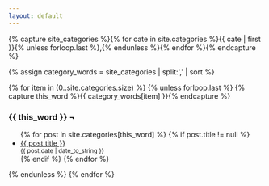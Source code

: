 ```yaml
---
layout: default
---
```



<!-- Get the tag name for every tag on the site and set them
to the `site_tags` variable. -->
{% capture site_categories %}{% for cate in site.categories %}{{ cate | first }}{% unless forloop.last %},{% endunless %}{% endfor %}{% endcapture %}

<!-- `tag_words` is a sorted array of the tag names. -->
{% assign category_words = site_categories | split:',' | sort %}

<!-- Posts by Tag -->
<section>
    {% for item in (0..site.categories.size) %}
        {% unless forloop.last %}
            {% capture this_word %}{{ category_words[item] }}{% endcapture %}
                <h3 id="{{ this_word | cgi_escape }}">{{ this_word }}  &#172;</h3>
                <ul>
                {% for post in site.categories[this_word] %}
                    {% if post.title != null %}
                        <li>
                            <div class="title">
                                <a href="{{ post.url }}">{{ post.title }}</a>
                            </div>
                            <div class="post-date">
                                <span><small>{{ post.date | date_to_string }}</small></span>
                            </div>
                        </li>
                    {% endif %}
                {% endfor %}
                </ul>
        {% endunless %}
    {% endfor %}
</section>
